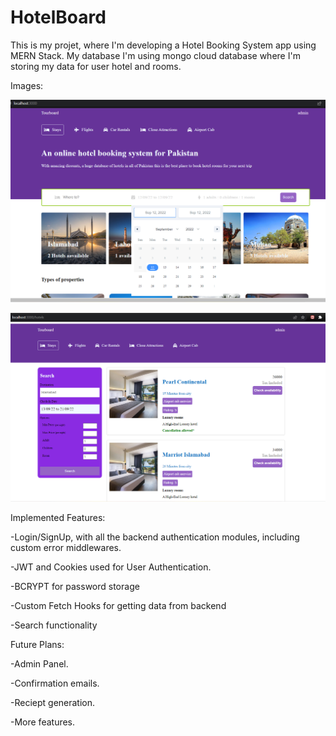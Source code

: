﻿# HotelBoard

This is my projet, where I'm developing a Hotel Booking System app using MERN Stack.
My database I'm using mongo cloud database where I'm storing my data for user hotel and rooms.

Images:

![Homepage](Pictures/tb1.png)


![SearchPage](Pictures/tb2.png)




Implemented Features:

-Login/SignUp, with all the backend authentication modules, including custom error middlewares.

-JWT and Cookies used for User Authentication.

-BCRYPT for password storage

-Custom Fetch Hooks for getting data from backend

-Search functionality

Future Plans:

-Admin Panel.

-Confirmation emails.

-Reciept generation.

-More features.
